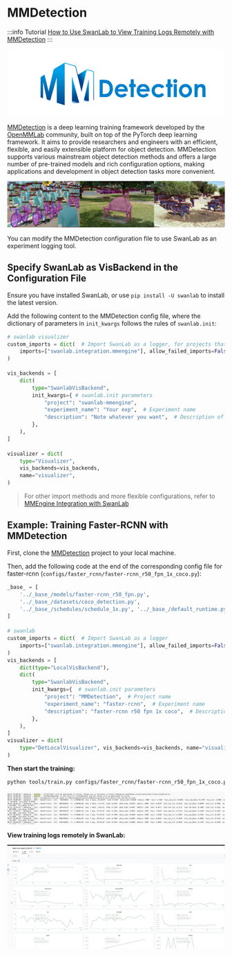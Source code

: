 # MMDetection

:::info Tutorial
[How to Use SwanLab to View Training Logs Remotely with MMDetection](https://zhuanlan.zhihu.com/p/699058426)
:::

<div align="center">
<img src="/assets/integration-mmdetection.png" width=600>
</div>

[MMDetection](https://github.com/open-mmlab/mmdetection) is a deep learning training framework developed by the [OpenMMLab](https://openmmlab.com/) community, built on top of the PyTorch deep learning framework. It aims to provide researchers and engineers with an efficient, flexible, and easily extensible platform for object detection. MMDetection supports various mainstream object detection methods and offers a large number of pre-trained models and rich configuration options, making applications and development in object detection tasks more convenient.

<div align="center">
<img src="/assets/integration-mmdetection-intro.png">
</div>

You can modify the MMDetection configuration file to use SwanLab as an experiment logging tool.

## Specify SwanLab as VisBackend in the Configuration File

Ensure you have installed SwanLab, or use `pip install -U swanlab` to install the latest version.

Add the following content to the MMDetection config file, where the dictionary of parameters in `init_kwargs` follows the rules of `swanlab.init`:

```python
# swanlab visualizer
custom_imports = dict(  # Import SwanLab as a logger, for projects that do not support custom_imports, directly initialize SwanlabVisBackend and add it to vis_backends
    imports=["swanlab.integration.mmengine"], allow_failed_imports=False
)

vis_backends = [
    dict(
        type="SwanlabVisBackend",
        init_kwargs={ # swanlab.init parameters
            "project": "swanlab-mmengine",
            "experiment_name": "Your exp",  # Experiment name
            "description": "Note whatever you want",  # Description of the experiment
        },
    ),
]

visualizer = dict(
    type="Visualizer",
    vis_backends=vis_backends,
    name="visualizer",
)
```

> For other import methods and more flexible configurations, refer to [MMEngine Integration with SwanLab](https://docs.swanlab.cn/zh/guide_cloud/integration/integration-mmengine.html)

## Example: Training Faster-RCNN with MMDetection

First, clone the [MMDetection](https://github.com/open-mmlab/mmdetection) project to your local machine.

Then, add the following code at the end of the corresponding config file for faster-rcnn (`configs/faster_rcnn/faster-rcnn_r50_fpn_1x_coco.py`):

```python
_base_ = [
    '../_base_/models/faster-rcnn_r50_fpn.py',
    '../_base_/datasets/coco_detection.py',
    '../_base_/schedules/schedule_1x.py', '../_base_/default_runtime.py'
]

# swanlab
custom_imports = dict(  # Import SwanLab as a logger
    imports=["swanlab.integration.mmengine"], allow_failed_imports=False
)
vis_backends = [
    dict(type="LocalVisBackend"),
    dict(
        type="SwanlabVisBackend",
        init_kwargs={  # swanlab.init parameters
            "project": "MMDetection",  # Project name
            "experiment_name": "faster-rcnn",  # Experiment name
            "description": "faster-rcnn r50 fpn 1x coco",  # Description of the experiment
        },
    ),
]
visualizer = dict(
    type="DetLocalVisualizer", vis_backends=vis_backends, name="visualizer"
)
```

**Then start the training:**

```bash
python tools/train.py configs/faster_rcnn/faster-rcnn_r50_fpn_1x_coco.py
```

![ig-mmengine-1](/assets/ig-mmengine-1.png)

**View training logs remotely in SwanLab:**

![ig-mmengine-2](/assets/ig-mmengine-2.png)